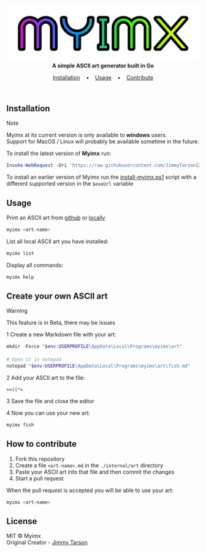 <p align=center>
  <br>
  <img width="500px" src="Myimx-Title.png"/>
  <br>
  <span><b>A simple ASCII art generator built in Go</b></span>
  <br>
</p>

<p align="center">
  <a href="#installation">Installation</a>
  &nbsp;&nbsp;&nbsp;•&nbsp;&nbsp;&nbsp;
  <a href="#usage">Usage</a>
  &nbsp;&nbsp;&nbsp;•&nbsp;&nbsp;&nbsp;
  <a href="#contribute">Contribute</a>
</p>
<br>

<a name="installation"></a>
## Installation
> [!NOTE]
> Myimx at its current version is only available to __windows__ users. <br>
> Support for MacOS / Linux will probably be available sometime in the future.

To install the latest version of __Myimx__ run:
```powershell
Invoke-WebRequest -Uri 'https://raw.githubusercontent.com/JimmyTarson12/Myimx/main/install-myimx.ps1' -OutFile "$env:TEMP\install-myimx.ps1" -UseBasicParsing; Set-ExecutionPolicy Bypass -Scope Process -Force; & "$env:TEMP\install-myimx.ps1"
```

To install an earlier version of Myimx run the [install-myimx.ps1](https://github.com/JimmyTarson12/Myimx/blob/main/install-myimx.ps1) script with a different supported version in the `$exeUrl` variable

<a name="usage"></a>
## Usage
Print an ASCII art from [github](https://github.com/search?q=repo%3AJimmyTarson12%2FMyimx+path%3Ainternal%2Fart+path%3A*.md&type=code) or [locally](#local)
```bash
myimx <art-name>
```
List all local ASCII art you have installed:
```bash
myimx list
```
Display all commands:
```bash
myimx help
```

<a name="local"></a>
## Create your own ASCII art
> [!WARNING]
> This feature is in Beta, there may be issues

1 Create a new Markdown file with your art:
```powershell
mkdir -Force "$env:USERPROFILE\AppData\Local\Programs\myimx\art"

# Open it in notepad
notepad "$env:USERPROFILE\AppData\Local\Programs\myimx\art\fish.md"
```
2 Add your ASCII art to the file:
```
><((°>
```
3 Save the file and close the editor

4 Now you can use your new art:
```bash
myimx fish
```

<a name="contribute"></a>
## How to contribute

1. Fork this repository
2. Create a file `<art-name>.md` in the `./internal/art` directory
3. Paste your ASCII art into that file and then commit the changes
4. Start a pull request

When the pull request is accepted you will be able to use your art:
```bash
myimx <art-name>
```

## License

MIT © Myimx<br/>
Original Creator - [Jimmy Tarson](https://github.com/JimmyTarson12)
